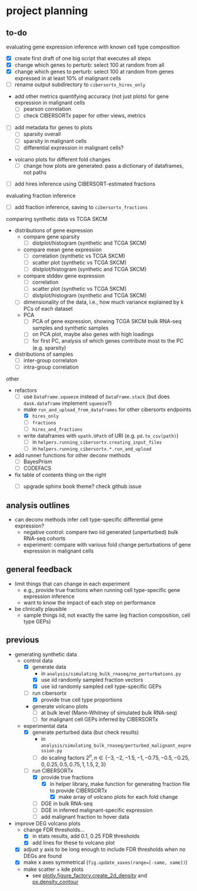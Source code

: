# project planning

## to-do

evaluating gene expression inference with known cell type composition
- [x] create first draft of one big script that executes all steps
- [x] change which genes to perturb: select 100 at random from all
- [x] change which genes to perturb: select 100 at random from genes expressed in at least 10% of malignant cells
- [ ] rename output subdirectory to `cibersortx_hires_only`
- add other metrics quantifying accuracy (not just plots) for gene expression in malignant cells
  - [ ] pearson correlation
  - [ ] check CIBERSORTx paper for other views, metrics
- [ ] add metadata for genes to plots
  - [ ] sparsity overall
  - [ ] sparsity in malignant cells
  - [ ] differential expression in malignant cells?
- volcano plots for different fold changes
  - [ ] change how plots are generated: pass a dictionary of dataframes, not paths
- [ ] add hires inference using CIBERSORT-estimated fractions

evaluating fraction inference
- [ ] add fraction inference, saving to `cibersortx_fractions`

comparing synthetic data vs TCGA SKCM
- distributions of gene expression
  - compare gene sparsity
    - [ ] distplot/histogram (synthetic and TCGA SKCM)
  - compare mean gene expression
    - [ ] correlation (synthetic vs TCGA SKCM)
    - [ ] scatter plot (synthetic vs TCGA SKCM)
    - [ ] distplot/histogram (synthetic and TCGA SKCM)
  - compare stddev gene expression
    - [ ] correlation
    - [ ] scatter plot (synthetic vs TCGA SKCM)
    - [ ] distplot/histogram (synthetic and TCGA SKCM)
  - [ ] dimensionality of the data, i.e., how much variance explained by k PCs of each dataset
  - PCA
    - [ ] PCA of gene expression, showing TCGA SKCM bulk RNA-seq samples and synthetic samples
    - [ ] on PCA plot, maybe also genes with high loadings
    - [ ] for first PC, analysis of which genes contribute most to the PC (e.g. sparsity)
- distributions of samples
  - [ ] inter-group correlaton
  - [ ] intra-group correlation

other
- refactors
  - [ ] use `DataFrame.squeeze` instead of `DataFrame.stack` (but does `dask.dataframe` implement `squeeze`?)
  - make `run_and_upload_from_dataframes` for other cibersortx endpoints
    - [x] `hires_only`
    - [ ] `fractions`
    - [ ] `hires_and_fractions`
  - write dataframes with `upath.UPath` of URI (e.g. `pd.to_csv(path)`)
    - [ ] in `helpers.running_cibersortx.creating_input_files`
    - [ ] in `helpers.running_cibersortx.*.run_and_upload`
- add runner functions for other deconv methods
  - [ ] BayesPrism
  - [ ] CODEFACS
- fix table of contents thing on the right
  - [ ] upgrade sphinx book theme? check github issue


## analysis outlines

- can deconv methods infer cell type-specific differential gene expression?
  - negative control: compare two iid generated (unperturbed) bulk RNA-seq cohorts
  - experiment: compare with various fold change perturbations of gene expression in malignant cells

## general feedback

- limit things that can change in each experiment
  - e.g., provide true fractions when running cell type-specific gene expression inference
  - want to know the impact of each step on performance
- be clinically plausible
  - sample things iid, not exactly the same (eg fraction composition, cell type GEPs)

## previous

- generating synthetic data
  - control data
    - [x] generate data
      - in `analysis/simulating_bulk_rnaseq/no_perturbations.py`
      - [x] use iid randomly sampled fraction vectors
      - [x] use iid randomly sampled cell type-specific GEPs
    - [ ] run cibersortx
      - [x] provide true cell type proportions
    - generate volcano plots
      - [ ] at bulk level (Mann-Whitney of simulated bulk RNA-seq)
      - [ ] for malignant cell GEPs inferred by CIBERSORTx
  - experimental data
    - [x] generate perturbed data (but check results)
      - in `analysis/simulating_bulk_rnaseq/perturbed_malignant_expression.py`
      - [ ] do scaling factors $2^n, n \in \{-3, -2, -1.5, -1, -0.75, -0.5, -0.25, 0, 0.25, 0.5, 0.75, 1, 1.5, 2, 3\}$
    - [ ] run CIBERSORTx
      - [x] provide true fractions
        - [x] in helper library, make function for generating fraction file to provide CIBERSORTx
          - [x] make array of volcano plots for each fold change
      - [ ] DGE in bulk RNA-seq
      - [ ] DGE in inferred malignant-specific expression
      - [ ] add malignant fraction to hover data

- improve DEG volcano plots
  - change FDR thresholds...
    - [x] in stats results, add 0.1, 0.25 FDR thresholds
    - [x] add lines for these to volcano plot
  - [x] adjust y axis to be long enough to include FDR thresholds when no DEGs are found
  - [x] make x axes symmetrical (`fig.update_xaxes(range=[-same, same])`)
  - make scatter + kde plots
    - see [plotly.figure_factory.create_2d_density](https://plotly.com/python/v3/density-plots/) and [px.density_contour](https://plotly.com/python/2d-histogram-contour/)
